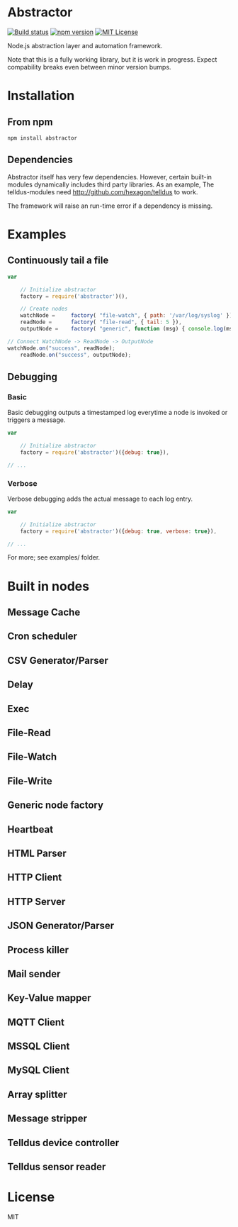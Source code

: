 
# Abstractor

[![Build status](https://travis-ci.org/Hexagon/abstractor.svg)](https://travis-ci.org/Hexagon/abstractor) [![npm version](https://badge.fury.io/js/abstractor.svg)](https://badge.fury.io/js/abstractor)
[![MIT License](https://img.shields.io/badge/license-MIT-blue.svg)](https://img.shields.io/badge/license-MIT-blue.svg)

Node.js abstraction layer and automation framework.

Note that this is a fully working library, but it is work in progress. Expect compability breaks even between minor version bumps.



# Installation

## From npm

```npm install abstractor```

## Dependencies

Abstractor itself has very few dependencies. However, certain built-in modules dynamically includes third party libraries. As an example, The telldus-modules need http://github.com/hexagon/telldus to work.

The framework will raise an run-time error if a dependency is missing.



# Examples 

## Continuously tail a file
```javascript
var

	// Initialize abstractor
	factory = require('abstractor')(),

	// Create nodes
	watchNode = 	factory( "file-watch", { path: '/var/log/syslog' }),
	readNode = 		factory( "file-read", { tail: 5 }),
	outputNode = 	factory( "generic", function (msg) { console.log(msg.payload); });

// Connect WatchNode -> ReadNode -> OutputNode
watchNode.on("success", readNode);
	readNode.on("success", outputNode);
```

## Debugging

### Basic

Basic debugging outputs a timestamped log everytime a node is invoked or triggers a message.

```javascript
var

	// Initialize abstractor
	factory = require('abstractor')({debug: true}),

// ...
```

### Verbose

Verbose debugging adds the actual message to each log entry.

```javascript
var

	// Initialize abstractor
	factory = require('abstractor')({debug: true, verbose: true}),

// ...
```


For more; see examples/ folder. 



# Built in nodes

## Message Cache

## Cron scheduler

## CSV Generator/Parser

## Delay

## Exec

## File-Read

## File-Watch

## File-Write

## Generic node factory

## Heartbeat

## HTML Parser

## HTTP Client

## HTTP Server

## JSON Generator/Parser

## Process killer

## Mail sender

## Key-Value mapper

## MQTT Client

## MSSQL Client

## MySQL Client

## Array splitter

## Message stripper

## Telldus device controller

## Telldus sensor reader



# License

MIT
